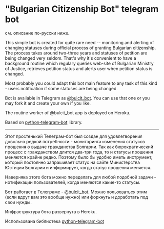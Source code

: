 # "Bulgarian Citizenship Bot" telegram bot

см. описание по-русски ниже. 

This simple bot is created for quite rare need -- monitoring and alerting of changing statuses during official process of granting Bulgarian citizenship. 
The process takes around two-three years and statuses of petition are being changed very seldom. That's why it's convenient to have a background routine which regulary queries web-site of Bulgarian Ministry of Justice, retrieves petition status and alerts user when petition status is changed.

Most probably you could adapt this bot main feature to any task of this kind - users notification if some statuses are being changed.

Bot is available in Telegram as [@bulcit_bot](https://t.me/bulcit_bot). You can use that one or you may fork it and create your own if you like. 

The routine worker of @bulcit_bot app is deployed on Heroku.

Based on [python-telegram-bot](https://python-telegram-bot.org) library.


____________

Этот простенький Телеграм-бот был создан для удовлетворения довольно редкой потребности - мониторинга изменения статусов прошения о выдаче гражданства Болгарии. Так как бюрократический процесс с гражданством длится два-три года, то и статусы прошения меняются крайне редко. Поэтому было бы удобно иметь инструмент, который постоянно запрашивает статус на сайте Министерства Юстиции Болгарии и информирует, когда статус прошения меняется. 

Наверняка этого бота можно переделать для любой подобной задачи - нотификации пользователей, когда меняются какие-то статусы. 

Бот работает в Телеграме - [@bulcit_bot](https://t.me/bulcit_bot). Можно пользоваться этим (если вдруг вам это вообще нужно) или форкнуть и доработать под свои нужды. 

Инфраструктура бота развернута в Heroku. 

Использована библиотека [python-telegram-bot](https://python-telegram-bot.org)
